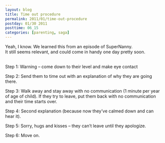 ```yaml
---
layout: blog
title: Time out procedure
permalink: 2011/01/time-out-procedure
postday: 01/30 2011
posttime: 06_15
categories: [parenting, saga]
---
```


Yeah, I know. We learned this from an episode of SuperNanny.<br/>
It still seems relevant, and could come in handy one day pretty soon.<br/><br/>

<p>Step 1: Warning &#8211; come down to their level and make eye contact</p>
<p>Step 2: Send them to time out with an explanation of why they are going there.</p>
<p>Step 3: Walk away and stay away with no communication (1 minute per year of age of child). If they try to leave, put them back with no communication and their time starts over.</p>
<p>Step 4: Second explanation (because now they&#8217;ve calmed down and can hear it).</p>
<p>Step 5: Sorry, hugs and kisses &#8211; they can&#8217;t leave until they apologize.</p>
<p>Step 6: Move on.</p>
